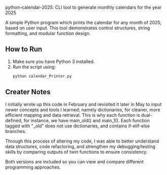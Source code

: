 
python-calendar-2025: CLI tool to generate monthly calendars for the year 2025

A simple Python program which prints the calendar for any month of 2025, based on user input. This tool demonstrates control structures, string formatting, and modular function design.

## How to Run

1. Make sure you have Python 3 installed.
2. Run the script using:
   ```bash
   python calendar_Printer.py

## Creater Notes

I initially wrote up this code in February and revisited it later in May to input newer concepts and tools I learned; namely dictionaries, for cleaner, more efficient mapping and data retrieval. This is why each function is dual-defined, for instance, we have main_old() and main_1(). Each function tagged with "_old" does not use dictionaries, and contains if-elif-else branches. 

Through this process of altering my code, I was able to better understand data structures, code refactoring, and strengthen my debugging/testing skills by comparing outputs of twin functions to ensure consistency. 

Both versions are included so you can view and compare different programming approaches.